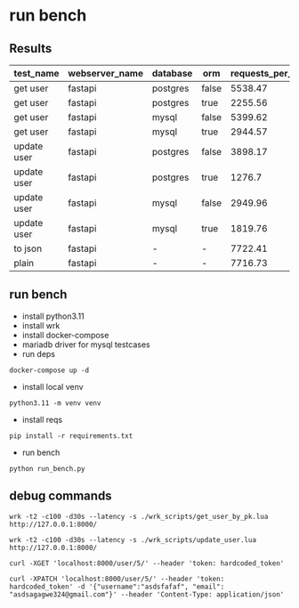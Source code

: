 # run bench


## Results
| test_name   | webserver_name | database | orm   | requests_per_second | latency_p50 | latency_p75 | latency_p90 | latency_p99 |
|-------------|----------------|----------|-------|---------------------|-------------|-------------|-------------|-------------|
| get user    | fastapi        | postgres | false | 5538.47             | 22.91ms     | 40.73ms     | 44.75ms     | 52.73ms     |
| get user    | fastapi        | postgres | true  | 2255.56             | 46.06ms     | 75.95ms     | 134.21ms    | 311.16ms    |
| get user    | fastapi        | mysql    | false | 5399.62             | 22.72ms     | 41.15ms     | 44.26ms     | 57.89ms     |
| get user    | fastapi        | mysql    | true  | 2944.57             | 31.78ms     | 52.65ms     | 66.46ms     | 98.85ms     |
| update user | fastapi        | postgres | false | 3898.17             | 24.21ms     | 45.42ms     | 52.64ms     | 72.94ms     |
| update user | fastapi        | postgres | true  | 1276.7              | 74.15ms     | 98.59ms     | 150.44ms    | 248.76ms    |
| update user | fastapi        | mysql    | false | 2949.96             | 34.91ms     | 52.83ms     | 74.37ms     | 451.15ms    |
| update user | fastapi        | mysql    | true  | 1819.76             | 52.75ms     | 76.96ms     | 96.12ms     | 172.90ms    |
| to json     | fastapi        | - | - | 7722.41             | 15.52ms     | 29.14ms     | 41.76ms     | 43.45ms     |
| plain       | fastapi        | - | - | 7716.73             | 15.50ms     | 29.15ms     | 41.76ms     | 43.50ms     |


## run bench
- install python3.11
- install wrk
- install docker-compose
- mariadb driver for mysql testcases
- run deps
```
docker-compose up -d
```
- install local venv
```
python3.11 -m venv venv
```
- install reqs
```
pip install -r requirements.txt
```
- run bench
```
python run_bench.py
```


## debug commands
```
wrk -t2 -c100 -d30s --latency -s ./wrk_scripts/get_user_by_pk.lua http://127.0.0.1:8000/
```

```
wrk -t2 -c100 -d30s --latency -s ./wrk_scripts/update_user.lua http://127.0.0.1:8000/
```

```
curl -XGET 'localhost:8000/user/5/' --header 'token: hardcoded_token'
```

```
curl -XPATCH 'localhost:8000/user/5/' --header 'token: hardcoded_token' -d '{"username":"asdsfafaf", "email": "asdsagagwe324@gmail.com"}' --header 'Content-Type: application/json'
```
